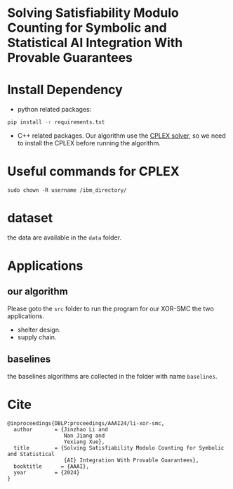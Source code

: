 # Solving Satisfiability Modulo Counting for Symbolic and Statistical AI Integration With Provable Guarantees









# Install Dependency
- python related packages:
```cmd
pip install -r requirements.txt
```
- C++ related packages.  Our algorithm use the [CPLEX solver](https://www.ibm.com/products/ilog-cplex-optimization-studio/cplex-optimizer), so we need to install the CPLEX before running the algorithm.


# Useful commands for CPLEX

```
sudo chown -R username /ibm_directory/
```

# dataset
the data are available in the `data` folder.

# Applications
## our algorithm
Please goto the `src` folder to run the program for our XOR-SMC the two applications.
- shelter design.
- supply chain.

## baselines
the baselines algorithms are collected in the folder with name `baselines`.

# Cite

```
@inproceedings{DBLP:proceedings/AAAI24/li-xor-smc,
  author       = {Jinzhao Li and
                  Nan Jiang and
                  Yexiang Xue},
  title        = {Solving Satisfiability Modulo Counting for Symbolic and Statistical
                  {AI} Integration With Provable Guarantees},
  booktitle      = {AAAI},
  year         = {2024}
}
```